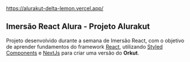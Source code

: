 https://alurakut-delta-lemon.vercel.app/

## Imersão React Alura - Projeto Alurakut
Projeto desenvolvido durante a semana de Imersão React, com o objetivo de aprender fundamentos do framework [React](https://github.com/facebook/react), utilizando [Styled Components](https://github.com/styled-components/styled-components) e [NextJs](https://github.com/vercel/next.js/) para criar uma versão do **Orkut**.
